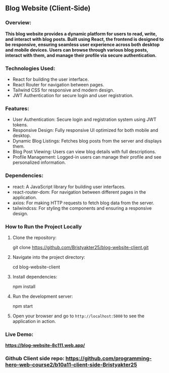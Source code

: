 ## Blog Website (Client-Side)
### Overview:
**This blog website provides a dynamic platform for users to read, write, and interact with blog posts. Built using React, the frontend is designed to be responsive, ensuring seamless user experience across both desktop and mobile devices. Users can browse through various blog posts, interact with them, and manage their profile via secure authentication.**



### Technologies Used:
- React for building the user interface.
- React Router for navigation between pages.
- Tailwind CSS for responsive and modern design.
- JWT Authentication for secure login and user registration.
### Features:
- User Authentication: Secure login and registration system using JWT tokens.
- Responsive Design: Fully responsive UI optimized for both mobile and desktop.
- Dynamic Blog Listings: Fetches blog posts from the server and displays them.
- Blog Post Viewing: Users can view blog details with full descriptions.
- Profile Management: Logged-in users can manage their profile and see personalized information.
### Dependencies:
- react: A JavaScript library for building user interfaces.
- react-router-dom: For navigation between different pages in the application.
- axios: For making HTTP requests to fetch blog data from the server.
- tailwindcss: For styling the components and ensuring a responsive design.



### How to Run the Project Locally

1. Clone the repository:

   git clone https://github.com/Bristyakter25/blog-website-client.git

2. Navigate into the project directory:

   cd blog-website-client

3. Install dependencies:

   npm install

4. Run the development server:

   npm start

5. Open your browser and go to `http://localhost:5000` to see the application in action.



### Live Demo:
 **https://blog-website-8c111.web.app/**
### Github Client side repo: https://github.com/programming-hero-web-course2/b10a11-client-side-Bristyakter25
 
